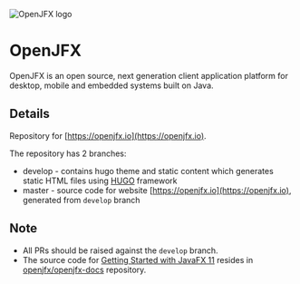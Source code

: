 ![OpenJFX logo](images/javafx-shadow.png)

# OpenJFX

OpenJFX is an open source, next generation client application platform for desktop, mobile and embedded systems built on Java.

## Details

Repository for [https://openjfx.io](https://openjfx.io).

The repository has 2 branches:

* develop - contains hugo theme and static content which generates static HTML files using [HUGO](https://gohugo.io/) framework
* master - source code for website [https://openjfx.io](https://openjfx.io), generated from `develop` branch

## Note

* All PRs should be raised against the `develop` branch. 
* The source code for [Getting Started with JavaFX 11](https://openjfx.io/openjfx-docs/) resides in [openjfx/openjfx-docs](https://github.com/openjfx/openjfx-docs) repository.